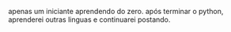 apenas um iniciante aprendendo do zero. após terminar o python, aprenderei outras linguas e continuarei postando.

